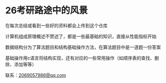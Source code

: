 # 26考研路途中的风景

在每次总结或看到一些好的资料都会上传到这个仓库

计算机组成原理概述不赘述了，都是一些最基础的知识，直接从性能指标开始

数据结构分为了算法题目和结构基础操作方法，在算法题目中是一道题一份答案

基础操作用c语言将结构实现，还有对应的一些常用操作（如顺序表的查找、删除、添加等等）




联系：2069057986@qq.com
